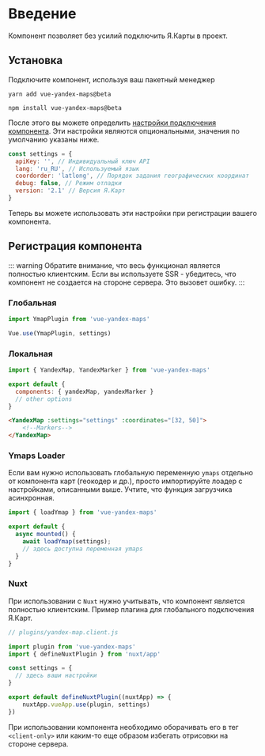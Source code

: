 # Введение

Компонент позволяет без усилий подключить Я.Карты в проект.
## Установка

Подключите компонент, используя ваш пакетный менеджер

<CodeGroup>
  <CodeGroupItem title="YARN">

```bash:no-line-numbers
yarn add vue-yandex-maps@beta
```

  </CodeGroupItem>

  <CodeGroupItem title="NPM">

```bash:no-line-numbers
npm install vue-yandex-maps@beta
```

  </CodeGroupItem>
</CodeGroup>

После этого вы можете определить [настройки подключения компонента](https://yandex.ru/dev/maps/jsapi/doc/2.1/dg/concepts/load.html#load__param). Эти настройки являются опциональными, значения по умолчанию указаны ниже.

```js
const settings = {
  apiKey: '', // Индивидуальный ключ API
  lang: 'ru_RU', // Используемый язык
  coordorder: 'latlong', // Порядок задания географических координат
  debug: false, // Режим отладки
  version: '2.1' // Версия Я.Карт
}
```

Теперь вы можете использовать эти настройки при регистрации вашего компонента.

## Регистрация компонента

::: warning
Обратите внимание, что весь функционал является полностью клиентским. Если вы используете SSR - убедитесь, что компонент не создается на стороне сервера. Это вызовет ошибку.
:::

### Глобальная

```js
import YmapPlugin from 'vue-yandex-maps'

Vue.use(YmapPlugin, settings)
```

### Локальная

```js
import { YandexMap, YandexMarker } from 'vue-yandex-maps'

export default {
  components: { yandexMap, yandexMarker }
  // other options
}

```
```html
<YandexMap :settings="settings" :coordinates="[32, 50]">
    <!--Markers-->
</YandexMap>
```

### Ymaps Loader

Если вам нужно использовать глобальную переменную `ymaps` отдельно от компонента карт (геокодер и др.), просто импортируйте лоадер с настройками, описанными выше. Учтите, что функция загрузчика асинхронная.

```js
import { loadYmap } from 'vue-yandex-maps'

export default {
  async mounted() {
    await loadYmap(settings);
    // здесь доступна переменная ymaps
  }
}
```

### Nuxt

При использовании с `Nuxt` нужно учитывать, что компонент является полностью клиентским. Пример плагина для глобального подключения Я.Карт.

```js
// plugins/yandex-map.client.js

import plugin from 'vue-yandex-maps'
import { defineNuxtPlugin } from 'nuxt/app'

const settings = {
  // здесь ваши настройки
}

export default defineNuxtPlugin((nuxtApp) => {
    nuxtApp.vueApp.use(plugin, settings)
})
```
При использовании компонента необходимо оборачивать его в тег `<client-only>` или каким-то еще образом избегать отрисовки на стороне сервера.
